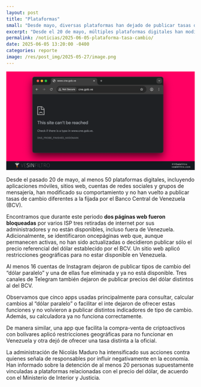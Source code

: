 ```yaml
---
layout: post
title: "Plataformas"
small: "Desde mayo, diversas plataformas han dejado de publicar tasas de cambio alternativas, con bloqueos y restricciones aplicadas por autoridades venezolanas."
excerpt: "Desde el 20 de mayo, múltiples plataformas digitales han modificado su comportamiento y han dejado de publicar tasas de cambio distintas a las establecidas por el Banco Central de Venezuela (BCV). Durante este periodo, se han bloqueado páginas web, eliminado cuentas en redes sociales y restringido aplicaciones financieras."
permalink: /noticias/2025-06-05-plataforma-tasa-cambio/
date: 2025-06-05 13:20:00 -0400
categories: reporte
image: /res/post_img/2025-05-27/image.png
---
```

<p class="cover"><img class="" src="/res/post_img/2025-05-27/image.png"></p>
Desde el pasado 20 de mayo, al menos 50 plataformas digitales, incluyendo aplicaciones móviles, sitios web, cuentas de redes sociales y grupos de mensajería, han modificado su comportamiento y no han vuelto a publicar tasas de cambio diferentes a la fijada por el Banco Central de Venezuela (BCV).

Encontramos que durante este periodo **dos páginas web fueron bloqueadas** por varios ISP tres retiradas de internet por sus administradores y no están disponibles, incluso fuera de Venezuela. Adicionalmente, se identificaron oncepáginas web que, aunque permanecen activas, no han sido actualizadas o decidieron publicar sólo el precio referencial del dólar establecido por el BCV. Un sitio web aplicó restricciones geográficas para no estar disponible en Venezuela.

Al menos 16 cuentas de Instagram dejaron de publicar tipos de cambio del “dólar paralelo” y una de ellas fue eliminada y ya no está disponible. Tres canales de Telegram también dejaron de publicar precios del dólar distintos al del BCV.

Observamos que cinco apps usadas principalmente para consultar, calcular cambios al “dólar paralelo” o facilitar el inte dejaron de ofrecer estas funciones y no volvieron a publicar distintos indicadores de tipo de cambio. Además, su calculadora ya no funciona correctamente. 

De manera similar, una app que facilita la compra-venta de criptoactivos con bolívares aplicó restricciones geográficas para no funcionar en Venezuela y otra dejó de ofrecer una tasa distinta a la oficial.

La administración de Nicolás Maduro ha intensificado sus acciones contra quienes señala de responsables por influir negativamente en la economía. Han informado sobre la detención de al menos 20 personas supuestamente vinculadas a plataformas relacionadas con el precio del dólar, de acuerdo con el Ministerio de Interior y Justicia.
